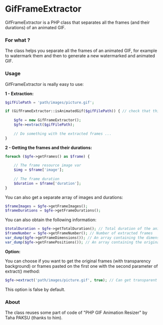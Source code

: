 # GifFrameExtractor

GifFrameExtractor is a PHP class that separates all the frames (and their durations) of an animated GIF.

### For what ?

The class helps you separate all the frames of an animated GIF, for example to watermark them and then to
generate a new watermarked and animated GIF.

### Usage

GifFrameExtractor is really easy to use:

**1 - Extraction:**

```php
$gifFilePath = 'path/images/picture.gif';

if (GifFrameExtractor::isAnimatedGif($gifFilePath)) { // check that this is an animated GIF
    
    $gfe = new GifFrameExtractor();
    $gfe->extract($gifFilePath);
    
    // Do something with the extracted frames ...
}
```

**2 - Getting the frames and their durations:**

```php
foreach ($gfe->getFrames() as $frame) {
    
    // The frame resource image var
    $img = $frame['image'];
    
    // The frame duration
    $duration = $frame['duration'];
}
```

You can also get a separate array of images and durations:

```php
$frameImages = $gfe->getFrameImages();
$frameDurations = $gfe->getFrameDurations();
```

You can also obtain the following information:

```php
$totalDuration = $gfe->getTotalDuration(); // Total duration of the animated GIF
$frameNumber = $gfe->getFrameNumber(); // Number of extracted frames
var_dump($gfe->getFrameDimensions()); // An array containing the dimension of each extracted frame
var_dump($gfe->getFramePositions()); // An array containing the original positions of each extracted frame inside the GIF
```

**Option:**

You can choose if you want to get the original frames (with transparency background) or frames pasted on the first one
with the second parameter of extract() method:

```php
$gfe->extract('path/images/picture.gif', true); // Can get transparent orignal frames
```

This option is false by default.

### About

The class reuses some part of code of "PHP GIF Animation Resizer" by Taha PAKSU (thanks to him).
